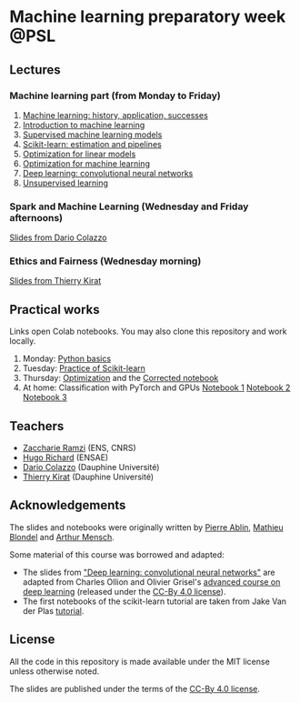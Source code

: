 # Machine learning preparatory week @PSL

## Lectures
### Machine learning part (from Monday to Friday)

  1. [Machine learning: history, application, successes](https://data-psl.github.io/lectures2022/slides/01_machine_learning_successes)
  2. [Introduction to machine learning](https://data-psl.github.io/lectures2022/slides/02_intro_to_machine_learning)
  3. [Supervised machine learning models](https://data-psl.github.io/lectures2022/slides/03_machine_learning_models/)
  4. [Scikit-learn: estimation and pipelines](https://data-psl.github.io/lectures2022/slides/04_scikit_learn/)
  5. [Optimization for linear models](https://data-psl.github.io/lectures2022/slides/05_optimization_linear_models/)
  6. [Optimization for machine learning](https://data-psl.github.io/lectures2022/slides/06_optimization_general/)
  7. [Deep learning: convolutional neural networks](https://data-psl.github.io/lectures2022/slides/07_deep_learning/)
  8. [Unsupervised learning](https://data-psl.github.io/lectures2022/slides/08_unsupervised_learning/)

### Spark and Machine Learning (Wednesday and Friday afternoons)
[Slides from Dario Colazzo](https://data-psl.github.io/lectures2022/slides/psl-pw2021-colazzo.pdf)

### Ethics and Fairness (Wednesday morning)
[Slides from Thierry Kirat](https://data-psl.github.io/lectures2022/slides/psl-pw2021-kirat.pdf)



## Practical works

Links open Colab notebooks. You may also clone this repository and work locally.

 1. Monday: [Python basics](https://colab.research.google.com/github/data-psl/lectures2022/blob/master/notebooks/01_python_basics.ipynb)
 2. Tuesday: [Practice of Scikit-learn](https://github.com/data-psl/lectures2022/tree/master/notebooks/02_sklearn)
 3. Thursday: [Optimization](https://colab.research.google.com/github/data-psl/lectures2022/blob/master/notebooks/03_optimization.ipynb) and the [Corrected notebook](https://colab.research.google.com/github/data-psl/lectures2022/blob/master/notebooks/03_optimization_corrected.ipynb)
 4. At home: Classification with PyTorch and GPUs [Notebook 1](https://colab.research.google.com/github/data-psl/lectures2022/blob/main/notebooks/04_pytorch/01_introduction_to_pytorch.ipynb) [Notebook 2](https://colab.research.google.com/github/data-psl/lectures2022/blob/main/notebooks/04_pytorch/02_simple_neural_network.ipynb) [Notebook 3](https://colab.research.google.com/github/data-psl/lectures2022/blob/main/notebooks/04_pytorch/03_convolutional_neural_network_mnist.ipynb)

## Teachers

 * [Zaccharie Ramzi](https://zaccharieramzi.fr/) (ENS, CNRS)
 * [Hugo Richard](https://hugorichard.github.io/) (ENSAE)
 * [Dario Colazzo](https://www.lamsade.dauphine.fr/~colazzo/) (Dauphine Université)
 * [Thierry Kirat](https://irisso.dauphine.fr/membres/detail-cv.html?tx_sngprofiles_displayprofiles%5Bprofile%5D=2548&tx_sngprofiles_displayprofiles%5Baction%5D=show&tx_sngprofiles_displayprofiles%5Bcontroller%5D=Profile&cHash=172591dfb873872cfb5df5536a3e51cc) (Dauphine Université)

## Acknowledgements

The slides and notebooks were originally written by [Pierre Ablin](https://pierreablin.com/), [Mathieu Blondel](https://mblondel.org/) and [Arthur Mensch](http://www.amensch.fr/).

Some material of this course was borrowed and adapted:
  * The slides from ["Deep learning: convolutional neural networks"](https://data-psl.github.io/lectures2022/slides/07_deep_learning/) are adapted from
  Charles Ollion and Olivier Grisel's [advanced course on deep learning](!https://github.com/m2dsupsdlclass/lectures-labs) (released under the
  [CC-By 4.0 license](https://creativecommons.org/licenses/by/4.0/legalcode)).
  * The first notebooks of the scikit-learn tutorial are taken from Jake Van der Plas [tutorial](https://github.com/jakevdp/sklearn_tutorial).

## License
All the code in this repository is made available under the MIT license unless otherwise noted.

The slides are published under the terms of the [CC-By 4.0 license](https://creativecommons.org/licenses/by/4.0/legalcode).
